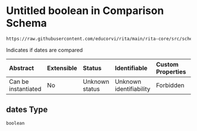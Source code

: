 # Untitled boolean in Comparison Schema

```txt
https://raw.githubusercontent.com/educorvi/rita/main/rita-core/src/schema/comparison.json#/properties/dates
```

Indicates if dates are compared

| Abstract            | Extensible | Status         | Identifiable            | Custom Properties | Additional Properties | Access Restrictions | Defined In                                                                   |
| :------------------ | :--------- | :------------- | :---------------------- | :---------------- | :-------------------- | :------------------ | :--------------------------------------------------------------------------- |
| Can be instantiated | No         | Unknown status | Unknown identifiability | Forbidden         | Allowed               | none                | [comparison.json\*](../../src/schema/comparison.json "open original schema") |

## dates Type

`boolean`
